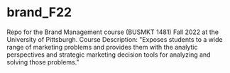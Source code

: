 # brand_F22
Repo for the Brand Management course (BUSMKT 1481) Fall 2022 at the University of Pittsburgh. Course Description: "Exposes students to a wide range of marketing problems and provides them with the analytic perspectives and strategic marketing decision tools for analyzing and solving those problems."

